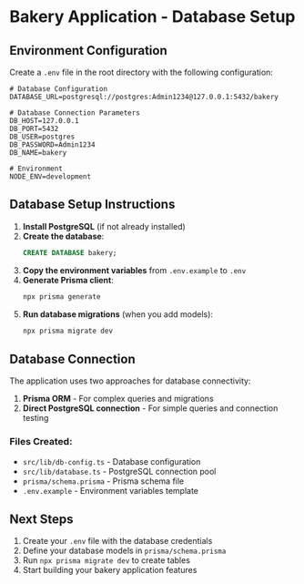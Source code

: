 # Bakery Application - Database Setup

## Environment Configuration

Create a `.env` file in the root directory with the following configuration:

```env
# Database Configuration
DATABASE_URL=postgresql://postgres:Admin1234@127.0.0.1:5432/bakery

# Database Connection Parameters
DB_HOST=127.0.0.1
DB_PORT=5432
DB_USER=postgres
DB_PASSWORD=Admin1234
DB_NAME=bakery

# Environment
NODE_ENV=development
```

## Database Setup Instructions

1. **Install PostgreSQL** (if not already installed)
2. **Create the database**:
   ```sql
   CREATE DATABASE bakery;
   ```
3. **Copy the environment variables** from `.env.example` to `.env`
4. **Generate Prisma client**:
   ```bash
   npx prisma generate
   ```
5. **Run database migrations** (when you add models):
   ```bash
   npx prisma migrate dev
   ```

## Database Connection

The application uses two approaches for database connectivity:

1. **Prisma ORM** - For complex queries and migrations
2. **Direct PostgreSQL connection** - For simple queries and connection testing

### Files Created:
- `src/lib/db-config.ts` - Database configuration
- `src/lib/database.ts` - PostgreSQL connection pool
- `prisma/schema.prisma` - Prisma schema file
- `.env.example` - Environment variables template

## Next Steps

1. Create your `.env` file with the database credentials
2. Define your database models in `prisma/schema.prisma`
3. Run `npx prisma migrate dev` to create tables
4. Start building your bakery application features
